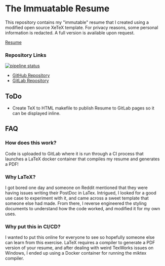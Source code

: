 # The Immuatable Resume
This repository contains my "immutable" resume that I created using a modified open source XeTeX template. For privacy reasons, some personal information is redacted. A full version is available upon request.

[Resume](resume_cv.pdf)

### Repository Links
[![pipeline status](https://gitlab.com/zackhorvath/resume/badges/master/pipeline.svg)](https://gitlab.com/zackhorvath/resume/commits/pdf-compile)
- [GitHub Repository](https://github.com/zackhorvath/resume)
- [GitLab Repository](https://gitlab.com/zackhorvath/resume)

## ToDo
- Create TeX to HTML makefile to publish Resume to GitLab pages so it can be displayed inline.

## FAQ
### How does this work?
Code is uploaded to GitLab where it is run through a CI process that launches a LaTeX docker container that compiles my resume and generates a PDF!

### Why LaTeX?
I got bored one day and someone on Reddit mentioned that they were having issues writing their PostDoc in LaTex. Intrigued, I looked for a good use case to experiment with it, and came across a sweet template that someone else had made. From there, I reverse engineered the styling documents to understand how the code worked, and modified it for my own uses.

### Why put this in CI/CD?
I wanted to put this online for everyone to see so hopefully someone else can learn from this exercise. LaTeX requires a compiler to generate a PDF version of your resume, and after dealing with weird TexWorks issues on Windows, I ended up using a Docker container for running the miktex compiler.
